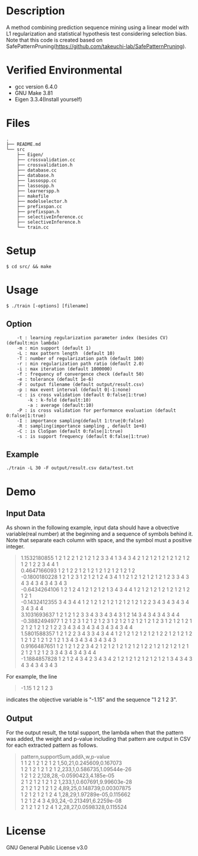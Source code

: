 # Description
A method combining prediction sequence mining using a linear model with L1 regularization and statistical hypothesis test considering selection bias.  
Note that this code is created based on SafePatternPruning(https://github.com/takeuchi-lab/SafePatternPruning).

# Verified Environmental
- gcc version 6.4.0
- GNU Make 3.81
- Eigen 3.3.4(Install yourself)

# Files
```
.
├── README.md
└── src
    ├── Eigen/
    ├── crossvalidation.cc
    ├── crossvalidation.h
    ├── database.cc
    ├── database.h
    ├── lassospp.cc
    ├── lassospp.h
    ├── learnerspp.h
    ├── makefile
    ├── modelselector.h
    ├── prefixspan.cc
    ├── prefixspan.h
    ├── selectiveInference.cc
    ├── selectiveInference.h
    └── train.cc
```

# Setup
```
$ cd src/ && make
```

# Usage
```
$ ./train [-options] [filename]
```

## Option
```
    -t : learning regularization parameter index (besides CV) (default:min lambda)
    -m : min support (default 1)
    -L : max pattern length  (default 10)
    -T : number of regularization path (default 100)
    -r : min regularization path ratio (default 2.0)
    -i : max iteration (default 1000000)
    -f : frequency of convergence check (default 50)
    -e : tolerance (default 1e-6)
    -F : output filename (default output/result.csv)
    -p : max event interval (default 0|-1:none)
    -c : is cross validation (default 0:false|1:true)
        -k : k-fold (default:10)
        -a : average (default:10)
    -P : is cross validation for performance evaluation (default 0:false|1:true)
    -I : importance sampling(default 1:true|0:false)
    -R : sampling(importance sampling , default 1e+8)
    -C : is CloSpan (default 0:false|1:true)
    -s : is support frequency (default 0:false|1:true)
```

## Example
```
./train -L 30 -F output/result.csv data/test.txt
```

# Demo

## Input Data

As shown in the following example, input data should have a obvective variable(real number) at the beginning and a sequence of symbols behind it. Note that separate each column with space, and the symbol must a positive integer.  
>1.1532180855 1 2 1 2 2 1 2 1 2 1 2 3 3 4 1 3 4 3 4 2 1 2 1 2 1 2 1 2 1 2 1 2 1 2 1 2 2 3 4 4 1   
>0.4647166093 1 2 1 2 2 1 2 1 2 1 2 1 2 1 2 1 2 1 2  
>-0.1800180228 1 2 1 2 3 1 2 1 2 1 2 4 3 4 1 1 2 1 2 1 2 1 2 1 2 1 2 3 3 4 3 4 3 4 3 4 3 4 3 4 3  
>-0.6434264106 1 2 1 2 4 1 2 1 2 1 2 1 3 4 3 4 4 1 2 1 2 1 2 1 2 1 2 1 2 1 2 1 2 1  
>-0.1432412355 3 4 3 4 4 1 2 1 2 1 2 1 2 1 2 1 2 1 2 1 2 2 3 4 3 4 3 4 3 4 3 4 3 4 4  
>3.1031693637 1 2 1 2 1 2 3 3 4 3 3 4 3 4 3 1 2 14 3 4 3 4 3 4 3 4 4  
>-0.3882494977 1 2 1 2 3 1 2 1 2 1 2 3 1 2 1 2 1 2 1 2 1 2 1 2 3 1 2 1 2 1 2 1 2 1 2 1 2 1 2 1 2 2 3 4 3 4 3 4 3 4 3 4 3 4 3 4 4  
>1.5801588357 1 2 1 2 2 3 4 3 3 4 3 4 4 1 2 1 2 1 2 1 2 1 2 1 2 2 1 2 1 2 1 2 1 2 1 2 1 2 1 2 1 2 1 3 4 3 4 3 4 3 4 3 4 3  
>0.9166487651 1 2 1 2 1 2 2 3 4 2 1 2 1 2 1 2 1 2 1 2 1 2 2 1 2 1 2 1 2 1 2 1 2 1 2 1 2 1 2 3 3 4 3 4 3 4 3 4 4  
>-1.1884857828 1 2 1 2 4 3 4 2 3 4 3 4 2 1 2 1 2 1 2 1 2 1 2 1 2 1 3 4 3 4 3 4 3 4 3 4 3 4 3  

For example, the line  
>-1.15 1 2 1 2 3  

indicates the objective variable is "-1.15" and the sequence "1 2 1 2 3".

## Output

For the output result, the total support, the lambda when that the pattern was added, the weight and p-value including that pattern are output in CSV for each extracted pattern as follows.  

>pattern,supportSum,addλ,w,p-value  
>1 1 2 1 2 1 2 1 2 1,50,21,0.245609,0.167073  
>1 2 1 2 1 2 1 2 1 2,233,1,0.586735,1.09544e-26  
>1 2 1 2 2,128,28,-0.0590423,4.185e-05  
>2 1 2 1 2 1 2 1 2 1,233,1,0.607691,9.99603e-28  
>2 1 2 1 2 1 2 1 2 4,89,25,0.148739,0.00307875  
>1 2 1 2 1 2 1 2 4 1,28,29,1.97289e-05,0.115662  
>1 2 1 2 4 3 4,93,24,-0.213491,6.2259e-08  
>2 1 2 1 2 1 2 4 1 2,28,27,0.0598328,0.115524  

# License
GNU General Public License v3.0